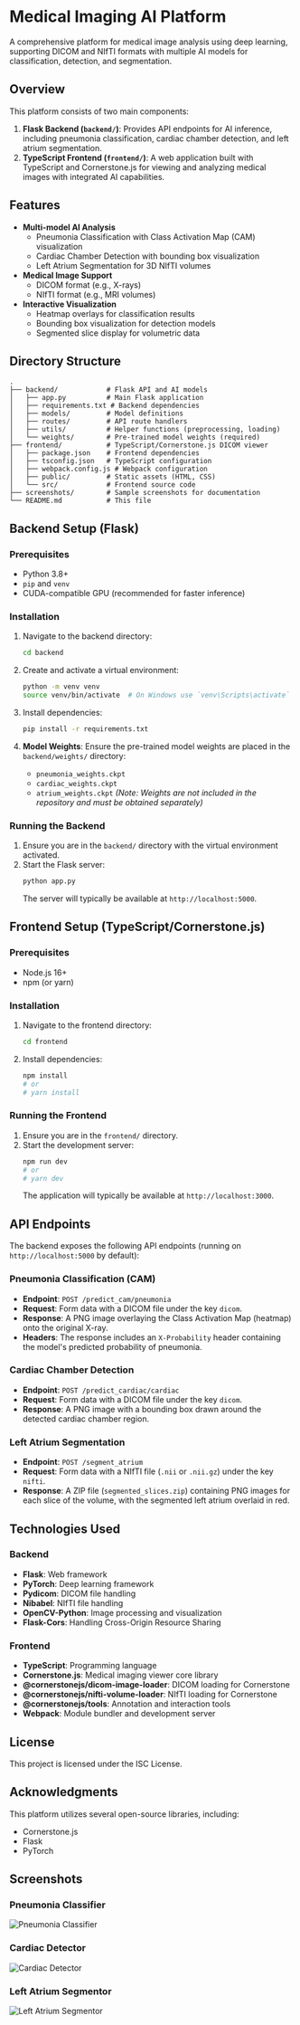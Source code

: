 # Medical Imaging AI Platform

A comprehensive platform for medical image analysis using deep learning, supporting DICOM and NIfTI formats with multiple AI models for classification, detection, and segmentation.

## Overview

This platform consists of two main components:

1.  **Flask Backend (`backend/`)**: Provides API endpoints for AI inference, including pneumonia classification, cardiac chamber detection, and left atrium segmentation.
2.  **TypeScript Frontend (`frontend/`)**: A web application built with TypeScript and Cornerstone.js for viewing and analyzing medical images with integrated AI capabilities.

## Features

-   **Multi-model AI Analysis**
    -   Pneumonia Classification with Class Activation Map (CAM) visualization
    -   Cardiac Chamber Detection with bounding box visualization
    -   Left Atrium Segmentation for 3D NIfTI volumes
-   **Medical Image Support**
    -   DICOM format (e.g., X-rays)
    -   NIfTI format (e.g., MRI volumes)
-   **Interactive Visualization**
    -   Heatmap overlays for classification results
    -   Bounding box visualization for detection models
    -   Segmented slice display for volumetric data

## Directory Structure

```
.
├── backend/            # Flask API and AI models
│   ├── app.py          # Main Flask application
│   ├── requirements.txt # Backend dependencies
│   ├── models/         # Model definitions
│   ├── routes/         # API route handlers
│   ├── utils/          # Helper functions (preprocessing, loading)
│   └── weights/        # Pre-trained model weights (required)
├── frontend/           # TypeScript/Cornerstone.js DICOM viewer
│   ├── package.json    # Frontend dependencies
│   ├── tsconfig.json   # TypeScript configuration
│   ├── webpack.config.js # Webpack configuration
│   ├── public/         # Static assets (HTML, CSS)
│   └── src/            # Frontend source code
├── screenshots/        # Sample screenshots for documentation
└── README.md           # This file
```

## Backend Setup (Flask)

### Prerequisites

-   Python 3.8+
-   `pip` and `venv`
-   CUDA-compatible GPU (recommended for faster inference)

### Installation

1.  Navigate to the backend directory:
    ```bash
    cd backend
    ```

2.  Create and activate a virtual environment:
    ```bash
    python -m venv venv
    source venv/bin/activate  # On Windows use `venv\Scripts\activate`
    ```

3.  Install dependencies:
    ```bash
    pip install -r requirements.txt
    ```

4.  **Model Weights**: Ensure the pre-trained model weights are placed in the `backend/weights/` directory:
    -   `pneumonia_weights.ckpt`
    -   `cardiac_weights.ckpt`
    -   `atrium_weights.ckpt`
    *(Note: Weights are not included in the repository and must be obtained separately)*

### Running the Backend

1.  Ensure you are in the `backend/` directory with the virtual environment activated.
2.  Start the Flask server:
    ```bash
    python app.py
    ```
    The server will typically be available at `http://localhost:5000`.

## Frontend Setup (TypeScript/Cornerstone.js)

### Prerequisites

-   Node.js 16+
-   npm (or yarn)

### Installation

1.  Navigate to the frontend directory:
    ```bash
    cd frontend
    ```

2.  Install dependencies:
    ```bash
    npm install
    # or
    # yarn install
    ```

### Running the Frontend

1.  Ensure you are in the `frontend/` directory.
2.  Start the development server:
    ```bash
    npm run dev
    # or
    # yarn dev
    ```
    The application will typically be available at `http://localhost:3000`.

## API Endpoints

The backend exposes the following API endpoints (running on `http://localhost:5000` by default):

### Pneumonia Classification (CAM)

-   **Endpoint**: `POST /predict_cam/pneumonia`
-   **Request**: Form data with a DICOM file under the key `dicom`.
-   **Response**: A PNG image overlaying the Class Activation Map (heatmap) onto the original X-ray.
-   **Headers**: The response includes an `X-Probability` header containing the model's predicted probability of pneumonia.

### Cardiac Chamber Detection

-   **Endpoint**: `POST /predict_cardiac/cardiac`
-   **Request**: Form data with a DICOM file under the key `dicom`.
-   **Response**: A PNG image with a bounding box drawn around the detected cardiac chamber region.

### Left Atrium Segmentation

-   **Endpoint**: `POST /segment_atrium`
-   **Request**: Form data with a NIfTI file (`.nii` or `.nii.gz`) under the key `nifti`.
-   **Response**: A ZIP file (`segmented_slices.zip`) containing PNG images for each slice of the volume, with the segmented left atrium overlaid in red.

## Technologies Used

### Backend

-   **Flask**: Web framework
-   **PyTorch**: Deep learning framework
-   **Pydicom**: DICOM file handling
-   **Nibabel**: NIfTI file handling
-   **OpenCV-Python**: Image processing and visualization
-   **Flask-Cors**: Handling Cross-Origin Resource Sharing

### Frontend

-   **TypeScript**: Programming language
-   **Cornerstone.js**: Medical imaging viewer core library
-   **@cornerstonejs/dicom-image-loader**: DICOM loading for Cornerstone
-   **@cornerstonejs/nifti-volume-loader**: NIfTI loading for Cornerstone
-   **@cornerstonejs/tools**: Annotation and interaction tools
-   **Webpack**: Module bundler and development server

## License

This project is licensed under the ISC License.

## Acknowledgments

This platform utilizes several open-source libraries, including:
-   Cornerstone.js
-   Flask
-   PyTorch

## Screenshots

### Pneumonia Classifier
![Pneumonia Classifier](screenshots/pneumonia_classifier.png)

### Cardiac Detector
![Cardiac Detector](screenshots/cardiac_detector.png)

### Left Atrium Segmentor
![Left Atrium Segmentor](screenshots/atrium_segmentor.png)